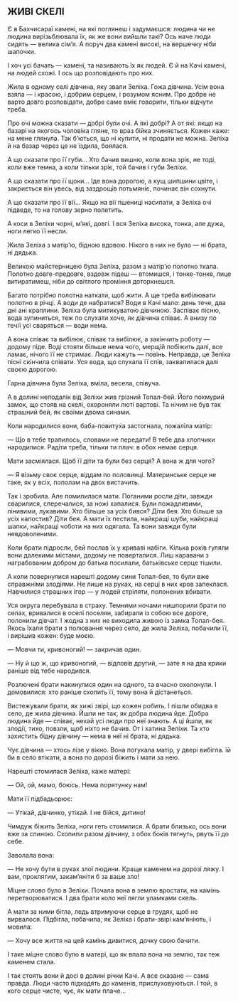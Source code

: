 ## ЖИВІ СКЕЛІ

Є в Бахчисараї камені, на які поглянеш і задумаєшся: людина чи не людина вирізьблювала їх, як же вони вийшли такі? Ось наче люди сидять — велика сім’я. А поруч два камені високі, на вершечку ніби шапочки.

І хоч усі бачать — камені, та називають їх як людей. Є й на Качі камені, на людей схожі. І ось що розповідають про них.

Жила в одному селі дівчина, яку звали Зеліха. Гожа дівчина. Усім вона взяла — і красою, і добрим серцем, і розумом ясним. Про добре не варто довго розповідати, добре саме вміє говорити, тільки відчути треба.

Про очі можна сказати — добрі були очі. А які добрі? А от які: якщо на базарі на якогось чоловіка гляне, то враз бійка зчиняється. Кожен каже: на мене глянула. Так б’ються, що ні купити, ні продати не можна. Зеліха й на базар через це не їздила, боялася.

А що сказати про її губи... Хто бачив вишню, коли вона зріє, не тоді, коли вже темна, а коли тільки зріє, той бачив і губи Зеліхи.

А що сказати про її щоки... Іде вона дорогою, а кущ шипшини цвіте, і закриється він увесь, від заздрощів потьмяніє, починає він сохнути.

А що сказати про її вії... Якщо на вії пшениці насипати, а Зеліха очі підведе, то на голову зерно полетить.

А коси в Зеліхи чорні, м’які, довгі. І вся Зеліха висока, тонка, але дужа, ноги легко її несли.

Жила Зеліха з матір’ю, бідною вдовою. Нікого в них не було — ні брата, ні дядька.

Великою майстерницею була Зеліха, разом з матір’ю полотно ткала. Полотно довге-предовге, вздовж підеш — втомишся, і тонке-тонке, лице витиратимеш, ніби до світлого проміння доторкнешся.

Багато потрібно полотна наткати, щоб жити. А ще треба вибілювати полотно в річці. А води де набратися? Води в Качі мало: день тече, два дні ані краплини. Зеліха була митикуватою дівчиною. Заспіває пісню, вода зупиниться, теж по слухати хоче, як дівчина співає. А внизу по течії усі сваряться — води нема.

А вона співає та вибілює, співає та вибілює, а закінчить роботу — додому піде. Воді стояти більше нема чого, мерщій побіжить далі, все ламає, нічого її не стримає. Люди кажуть — повінь. Неправда, це Зеліха пісні скінчила співати. Уся вода, що слухала її спів, заквапилася далі своєю дорогою.

Гарна дівчина була Зеліха, вміла, весела, співуча.

А в долині неподалік від Зеліхи жив грізний Топал-бей. Його похмурий замок, що стояв на скелі, охороняли люті вартові. Та нічим не був так страшний бей, як своїми двома синами.

Коли народилися вони, баба-повитуха застогнала, пожаліла матір:

— Що в тебе трапилось, словами не передати! В тебе два хлопчики народилися. Радіти треба, тільки ти плач: в обох немає серця.

Мати засміялася. Щоб її діти та були без серця? А вона ж для чого?

— Я візьму своє серце, віддам по половинці. Материнське серце не таке, як у всіх, пополам на двох вистачить.

Так і зробила. Але помилилася мати. Поганими росли діти, завжди сварилися, сперечалися, за ножі хапалися. Були пожадливими, лінивими, лукавими. Хто більше за усіх бився? Діти бея. Хто більше за усіх капостив? Діти бея. А мати їх пестила, найкращі шуби, найкращі шапки, найкращі чоботи на них одягала. Та вони завжди були невдоволеними.

Коли брати підросли, бей послав їх у криваві набіги. Кілька років гуляли вони далекими містами, додому не поверталися. Лиш каравани з награбованим добром до батька посилали, батьківське серце тішили.

А коли повернулися нарешті додому сини Топал-бея, то були вже справжніми злодіями. Не лише на руках, на серці в них кров запеклася. Навчилися страшних ігор — у людей стріляти, полонених вбивати.

Уся округа перебувала в страху. Темними ночами нишпорили брати по селах, вривалися в оселі поселян, забирали із собою все дороге, полонили дівчат. І жодна з них не виходила живою із замка Топал-бея. Якось їхали брати з полювання через село, де жила Зеліха, побачили її, і вирішив кожен: буде моєю.

— Мовчи ти, кривоногий! — закричав один.

— Ну й що ж, що кривоногий, — відповів другий, — зате я на два крики раніше від тебе народився.

Розлючені брати накинулися один на одного, та вчасно охолонули. І домовилися: хто раніше схопить її, тому вона й дістанеться.

Вистежували брати, як хижі звірі, що кожен робить. І пішли обидва в село, де жила дівчина. Йшли не так, як добра людина йде. Добра людина йде — співає, нехай усі люди про неї знають. А ці йшли, як злодії, тихо, повзли, щоб ніхто не бачив. От і хатина Зеліхи. Та хто захистить бідну дівчину — нема в неї ні брата, ні дядька.

Чує дівчина — хтось лізе у вікно. Вона погукала матір, у двері вибігла. їй би в село втікати, а вона по дорозі біжить і мати за нею.

Нарешті стомилася Зеліха, каже матері:

— Ой, ой, мамо, боюсь. Нема порятунку нам!

Мати її підбадьорює:

— Утікай, дівчинко, утікай. І не бійся, дитино!

Чимдуж біжить Зеліха, ноги геть стомилися. А брати близько, ось вони вже за спиною. Схопили разом дівчину, з обох боків тягнуть, рвуть її до себе.

Заволала вона:

— Не хочу бути в руках злої людини. Краще каменем на дорозі ляжу. І вам, проклятим, закам’яніти б за ваше зло!

Міцне слово було в Зеліхи. Почала вона в землю вростати, на камінь перетворюватися. І два брати коло неї лягли уламками скель.

А мати за ними бігла, ледь втримуючи серце в грудях, щоб не вирвалося. Підбігла, побачила, як Зеліха і брати-звірі кам’яніють, і мовила:

— Хочу все життя на цей камінь дивитися, дочку свою бачити.

І таке міцне слово було в матері, що як впала вона на землю, так теж каменем стала.

І так стоять вони й досі в долині річки Качі. А все сказане — сама правда. Люди часто підходять до каменів, прислуховуються. І той, в кого серце чисте, чує, як мати плаче...
